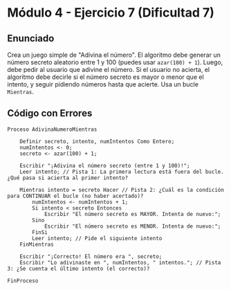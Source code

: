 # Módulo 4 - Ejercicio 7 (Dificultad 7)

## Enunciado
Crea un juego simple de "Adivina el número". El algoritmo debe generar un número secreto aleatorio entre 1 y 100 (puedes usar `azar(100) + 1`). Luego, debe pedir al usuario que adivine el número. Si el usuario no acierta, el algoritmo debe decirle si el número secreto es mayor o menor que el intento, y seguir pidiendo números hasta que acierte. Usa un bucle `Mientras`.

## Código con Errores
```pseudocode
Proceso AdivinaNumeroMientras

    Definir secreto, intento, numIntentos Como Entero;
    numIntentos <- 0;
    secreto <- azar(100) + 1;

    Escribir "¡Adivina el número secreto (entre 1 y 100)!";
    Leer intento; // Pista 1: La primera lectura está fuera del bucle. ¿Qué pasa si acierta al primer intento?

    Mientras intento = secreto Hacer // Pista 2: ¿Cuál es la condición para CONTINUAR el bucle (no haber acertado)?
        numIntentos <- numIntentos + 1;
        Si intento < secreto Entonces
            Escribir "El número secreto es MAYOR. Intenta de nuevo:";
        Sino
            Escribir "El número secreto es MENOR. Intenta de nuevo:";
        FinSi
        Leer intento; // Pide el siguiente intento
    FinMientras

    Escribir "¡Correcto! El número era ", secreto;
    Escribir "Lo adivinaste en ", numIntentos, " intentos."; // Pista 3: ¿Se cuenta el último intento (el correcto)?

FinProceso
```
